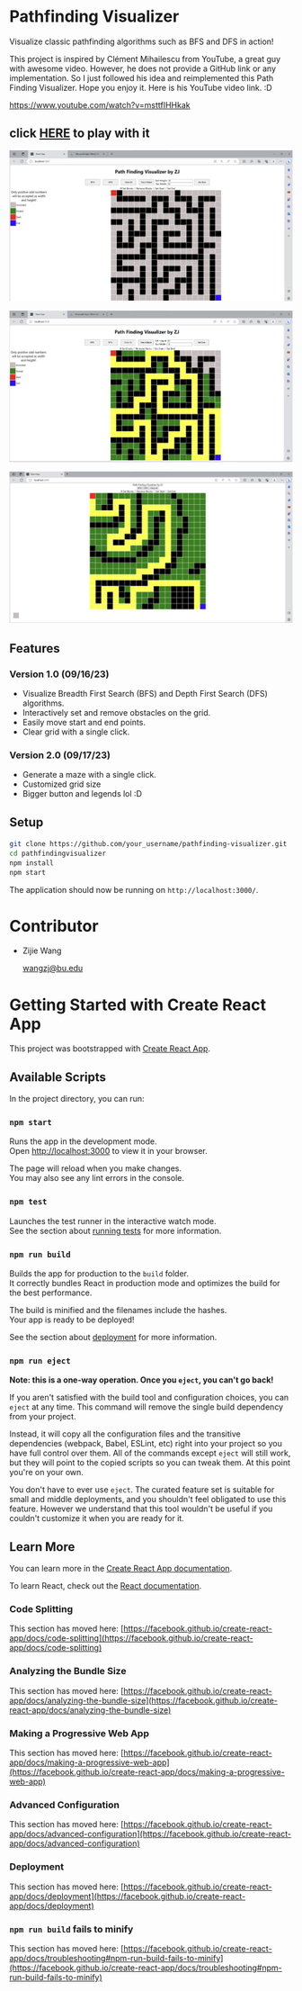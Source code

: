 # Pathfinding Visualizer

Visualize classic pathfinding algorithms such as BFS and DFS in action!

This project is inspired by Clément Mihailescu from YouTube, a great guy with awesome video. However, he does not provide a GitHub link or any implementation. So I just followed his idea and reimplemented this Path Finding Visualizer. Hope you enjoy it. Here is his YouTube video link. :D

https://www.youtube.com/watch?v=msttfIHHkak

## click [HERE](https://master.dvk5at7fgzwiz.amplifyapp.com/) to play with it


![Screenshot](./pics/maze.png)

![Screenshot](./pics/BFS.png)

![Screenshot](./pics/DFS.png)

## Features

### Version 1.0 (09/16/23)

- Visualize Breadth First Search (BFS) and Depth First Search (DFS) algorithms.
- Interactively set and remove obstacles on the grid.
- Easily move start and end points.
- Clear grid with a single click.

### Version 2.0 (09/17/23)

- Generate a maze with a single click.
- Customized grid size
- Bigger button and legends lol :D

## Setup

```bash
git clone https://github.com/your_username/pathfinding-visualizer.git
cd pathfindingvisualizer
npm install
npm start
```

The application should now be running on `http://localhost:3000/`.

# Contributor

- Zijie Wang

  wangzj@bu.edu





# Getting Started with Create React App

This project was bootstrapped with [Create React App](https://github.com/facebook/create-react-app).

## Available Scripts

In the project directory, you can run:

### `npm start`

Runs the app in the development mode.\
Open [http://localhost:3000](http://localhost:3000) to view it in your browser.

The page will reload when you make changes.\
You may also see any lint errors in the console.

### `npm test`

Launches the test runner in the interactive watch mode.\
See the section about [running tests](https://facebook.github.io/create-react-app/docs/running-tests) for more information.

### `npm run build`

Builds the app for production to the `build` folder.\
It correctly bundles React in production mode and optimizes the build for the best performance.

The build is minified and the filenames include the hashes.\
Your app is ready to be deployed!

See the section about [deployment](https://facebook.github.io/create-react-app/docs/deployment) for more information.

### `npm run eject`

**Note: this is a one-way operation. Once you `eject`, you can't go back!**

If you aren't satisfied with the build tool and configuration choices, you can `eject` at any time. This command will remove the single build dependency from your project.

Instead, it will copy all the configuration files and the transitive dependencies (webpack, Babel, ESLint, etc) right into your project so you have full control over them. All of the commands except `eject` will still work, but they will point to the copied scripts so you can tweak them. At this point you're on your own.

You don't have to ever use `eject`. The curated feature set is suitable for small and middle deployments, and you shouldn't feel obligated to use this feature. However we understand that this tool wouldn't be useful if you couldn't customize it when you are ready for it.

## Learn More

You can learn more in the [Create React App documentation](https://facebook.github.io/create-react-app/docs/getting-started).

To learn React, check out the [React documentation](https://reactjs.org/).

### Code Splitting

This section has moved here: [https://facebook.github.io/create-react-app/docs/code-splitting](https://facebook.github.io/create-react-app/docs/code-splitting)

### Analyzing the Bundle Size

This section has moved here: [https://facebook.github.io/create-react-app/docs/analyzing-the-bundle-size](https://facebook.github.io/create-react-app/docs/analyzing-the-bundle-size)

### Making a Progressive Web App

This section has moved here: [https://facebook.github.io/create-react-app/docs/making-a-progressive-web-app](https://facebook.github.io/create-react-app/docs/making-a-progressive-web-app)

### Advanced Configuration

This section has moved here: [https://facebook.github.io/create-react-app/docs/advanced-configuration](https://facebook.github.io/create-react-app/docs/advanced-configuration)

### Deployment

This section has moved here: [https://facebook.github.io/create-react-app/docs/deployment](https://facebook.github.io/create-react-app/docs/deployment)

### `npm run build` fails to minify

This section has moved here: [https://facebook.github.io/create-react-app/docs/troubleshooting#npm-run-build-fails-to-minify](https://facebook.github.io/create-react-app/docs/troubleshooting#npm-run-build-fails-to-minify)
